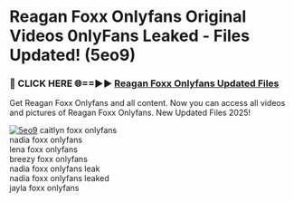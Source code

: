 # Reagan Foxx Onlyfans Original Videos 0nlyFans Leaked - Files Updated! (5eo9)

<h3>🔴 CLICK HERE 🌐==►► <a href="https://tinyurl.com/2jnfzry5" rel="nofollow">Reagan Foxx Onlyfans Updated Files</a></h3>

Get Reagan Foxx Onlyfans and all content. Now you can access all videos and pictures of Reagan Foxx Onlyfans. New Updated Files 2025!

[![5eo9](https://i.imgur.com/GyGTBgg.gif)](https://tinyurl.com/2jnfzry5)
caitlyn foxx onlyfans<br>
nadia foxx onlyfans<br>
lena foxx onlyfans<br>
breezy foxx onlyfans<br>
nadia foxx onlyfans leak<br>
nadia foxx onlyfans leaked<br>
jayla foxx onlyfans